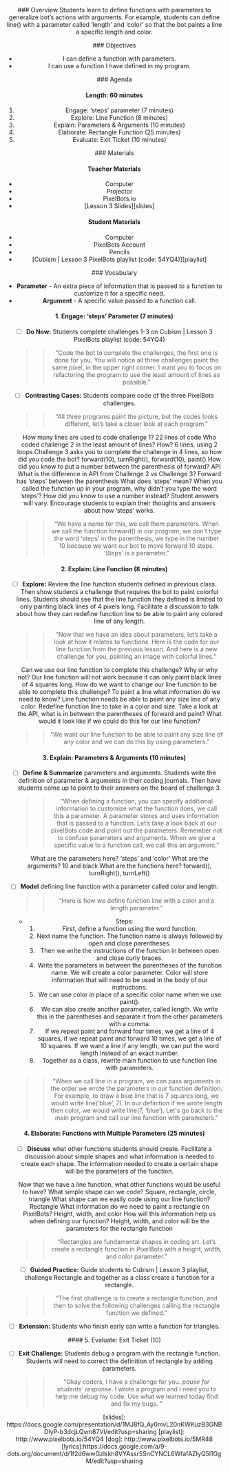 <header title='Parameters' subtitle='Cubism: Lesson 3'/>

<notable>

<iconp src='/icons/activity.png'>### Overview</iconp>
Students learn to define functions with parameters to generalize bot’s actions with arguments. For example, students can define line() with a parameter called ‘length’ and ‘color’ so that the bot paints a line a specific length and color.



<iconp src='/icons/objectives.png'>### Objectives</iconp>
- I can define a function with parameters.
- I can use a function I have defined in my program.



<iconp src='/icons/agenda.png'>### Agenda</iconp>

#### Length: 60 minutes
1. Engage: ‘steps’ parameter (7 minutes)
1. Explore: Line Function (8 minutes)
1. Explain: Parameters & Arguments (10 minutes)
1. Elaborate: Rectangle Function (25 minutes)
1. Evaluate: Exit Ticket (10 minutes)


<note>

<iconp src='/icons/materials.png'>### Materials</iconp>

#### Teacher Materials
- Computer
- Projector
- PixelBots.io
- [Lesson 3 Slides][slides]



#### Student Materials
- Computer
- PixelBots Account
- Pencils
- [Cubism | Lesson 3 PixelBots playlist (code: 54YQ4)][playlist]


<iconp src='/icons/vocab.png'>### Vocabulary</iconp>
- **Parameter** - An extra piece of information that is passed to a function to customize it for a specific need.
- **Argument** - A specific value passed to a function call.

</note>
<pagebreak/>

#### 1. Engage: ‘steps’ Parameter (7 minutes)

- [ ] **Do Now:** Students complete challenges 1-3 on Cubism | Lesson 3 PixelBots playlist (code: 54YQ4)
	>>“Code the bot to complete the challenges, the first one is done for you. You will notice all three challenges paint the same pixel, in the upper right corner. I want you to focus on refactoring the program to use the least amount of lines as possible.”

- [ ] **Contrasting Cases:** Students compare code of the three PixelBots challenges.
  >>“All three programs paint the picture, but the codes looks different, let’s take a closer look at each program."

  <iconp type="question">How many lines are used to code challenge 1?</iconp>
  <iconp type="answer">22 lines of code</iconp>
  <iconp type="question">Who coded challenge 2 in the least amount of lines? How?</iconp>
  <iconp type="answer">6 lines, using 2 loops</iconp>
  <iconp type="question">Challenge 3 asks you to complete the challenge in 4 lines, so how did you code the bot?</iconp>
  <iconp type="answer">forward(10), turnRight(), forward(10), paint()</iconp>
  <iconp type="question">How did you know to put a number between the parenthesis of forward?</iconp>
  <iconp type="answer">API</iconp>
  <iconp type="question">What is the difference in API from Challenge 2 vs Challenge 3?</iconp>
  <iconp type="answer">Forward has ‘steps’ between the parenthesis</iconp>
  <iconp type="question">What does ‘steps’ mean? When you called the function up in your program, why didn’t you type the word ‘steps’? How did you know to use a number instead?</iconp>
  <iconp type="answer">Student answers will vary. Encourage students to explain their thoughts and answers about how ‘steps’ works.</iconp>

  >>“We have a name for this, we call them parameters. When we call the function forward() in our program, we don’t type the word ‘steps’ in the parenthesis, we type in the number 10 because we want our bot to move forward 10 steps. ‘Steps’ is a parameter.”

#### 2. Explain: Line Function (8 minutes)
- [ ] **Explore:** Review the line function students defined in previous class. Then show students a challenge that requires the bot to paint colorful lines. Students should see that the line function they defined is limited to only painting black lines of 4 pixels long. Facilitate a discussion to talk about how they can redefine function line to be able to paint any colored line of any length.
  >>“Now that we have an idea about parameters, let’s take a look at how it relates to functions. Here is the code for our line function from the previous lesson. And here is a new challenge for you, painting an image with colorful lines.”

  <iconp type="question">Can we use our line function to complete this challenge? Why or why not?</iconp>
  <iconp type="answer">Our line function will not work because it can only paint black lines of 4 squares long.</iconp>
  <iconp type="question">How do we want to change our line function to be able to complete this challenge? To paint a line what information do we need to know?</iconp>
  <iconp type="answer">Line function needs be able to paint any size line of any color. </iconp>
  <iconp type="answer">Redefine function line to take in a color and size.</iconp>
  <iconp type="question">Take a look at the API, what is in between the parentheses of forward and paint? What would it look like if we could do this for our line function?</iconp>

  >>“We want our line function to be able to paint any size line of any color and we can do this by using parameters.”


#### 3. Explain: Parameters & Arguments (10 minutes)

- [ ] **Define & Summarize** parameters and arguments. Students write the definition of parameter & arguments in their coding journals. Then have students come up to point to their answers on the board of challenge 3.
  >>“When defining a function, you can specify additional information to customize what the function does, we call this a parameter. A parameter stores and uses information that is passed to a function. Let’s take a look back at our pixelBots code and point out the parameters. Remember not to confuse parameters and arguments. When we give a specific value to a function call, we call this an argument.”

  <iconp type="question">What are the parameters here?</iconp>
  <iconp type="answer">‘steps’ and ‘color’</iconp>
  <iconp type="question">What are the arguments?</iconp>
  <iconp type="answer">10 and black</iconp>
  <iconp type="question">What are the functions here?</iconp>
  <iconp type="answer">forward(), turnRight(), turnLeft()</iconp>

- [ ] **Model** defining line function with a parameter called color and length.
	>>“Here is how we define function line with a color and a length parameter.”

  - Steps:
    1. First, define a function using the word function.
    1. Next name the function. The function name is always followed by open and close parentheses.
    1. Then we write the instructions of the  function in between open and close curly braces.
    1. Write the parameters in between the parentheses of the function name. We will create a color parameter. Color will store information that will need to be used in the body of our instructions.
    1. We can use color in place of a specific color name when we use paint().
    1. We can also create another parameter, called length. We write this in the parentheses and separate it from the other parameters with a comma.
    1. If we repeat paint and forward four times, we get a line of 4 squares, if we repeat paint and forward 10 times, we get a line of 10 squares. If we want a line if any length, we can put the word length instead of an exact number.
    1. Together as a class, rewrite main function to use function line with parameters.

  >>“When we call line in a program, we can pass arguments in the order we wrote the parameters in our function definition. For example, to draw a blue line that is 7 squares long, we would write line(‘blue’, 7). In our definition if we wrote length then color, we would write line(7, ‘blue’). Let's go back to the main program and call our line function with parameters."


#### 4. Elaborate: Functions with Multiple Parameters (25 minutes)

- [ ] **Discuss** what other functions students should create. Facilitate a discussion about simple shapes and what information is needed to create each shape. The information needed to create a certain shape will be the parameters of the function.

  <iconp type="question">Now that we have a line function, what other functions would be useful to have? What simple shape can we code?</iconp>
  <iconp type="answer">Square, rectangle, circle, triangle</iconp>
  <iconp type="question">What shape can we easily code using our line function?</iconp>
  <iconp type="answer">Rectangle</iconp>
  <iconp type="question">What information do we need to paint a rectangle on PixelBots?</iconp>
  <iconp type="answer">Height, width, and color</iconp>
  <iconp type="question">How will this information help us when defining our function?</iconp>
  <iconp type="answer">Height, width, and color will be the parameters for the rectangle function</iconp>

  >>“Rectangles are fundamental shapes in coding art. Let’s create a rectangle function in PixelBots with a height, width, and color parameter.”


- [ ] **Guided Practice:** Guide students to Cubism | Lesson 3 playlist, challenge Rectangle and together as a class create a function for a rectangle.
  >>“The first challenge is to create a rectangle function, and then to solve the following challenges calling the rectangle function we defined.”

- [ ] **Extension:** Students who finish early can write a function for triangles.
<pagebreak/>
#### 5. Evaluate: Exit Ticket (10)

- [ ] **Exit Challenge:** Students debug a program with the rectangle function. Students will need to correct the definition of rectangle by adding parameters.
  >>“Okay coders, I have a challenge for you. *pause for students’ response*. I wrote a program and I need you to help me debug my code. Use what we learned today find and fix my bugs. ”



</notable>
[slides]: https://docs.google.com/presentation/d/1MJ8fQ_Ay0mvL20nKWKuzB3GNBDlyP-b3dcjLQvm87VI/edit?usp=sharing
[playlist]: http://www.pixelbots.io/54YQ4
[dog]: http://www.pixelbots.io/5MR48
[lyrics]:https://docs.google.com/a/9-dots.org/document/d/1f2d6wwGzlskh8VYAssr5SnCYNCL6WfafAZIyQ5l1GgM/edit?usp=sharing
